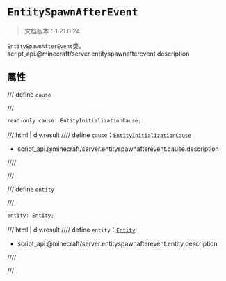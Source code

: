 # `EntitySpawnAfterEvent`

> 文档版本：1.21.0.24

`EntitySpawnAfterEvent`类。script_api.@minecraft/server.entityspawnafterevent.description

## 属性

/// define
`cause`


///

```js
read-only cause: EntityInitializationCause;
```

/// html | div.result
//// define
`cause`：[`EntityInitializationCause`](./entityinitializationcause.md)

- script_api.@minecraft/server.entityspawnafterevent.cause.description


////

///


/// define
`entity`


///

```js
entity: Entity;
```

/// html | div.result
//// define
`entity`：[`Entity`](./entity.md)

- script_api.@minecraft/server.entityspawnafterevent.entity.description


////

///

